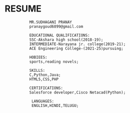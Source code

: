 # RESUME
               MR.SUDHAGANI PRANAY
               pranaygoud6899@gmail.com

               EDUCATIONAL QUALIFICATIONS:
               SSC-Akshara high school(2018-19);
               INTERMEDIATE-Narayana jr. college(2019-21);
               ACE Engineering College-(2021-25)pursuing;

               HOBIEES:
               sports,reading novels;

               SKILLS:
               C,Python,Java;
               HTML5,CSS,PHP

               CERTIFICATIONS:
               Salesforce developer,Cisco Netacad(Python);

                LANGUAGES:
                ENGLISH,HINDI,TELUGU;

               
